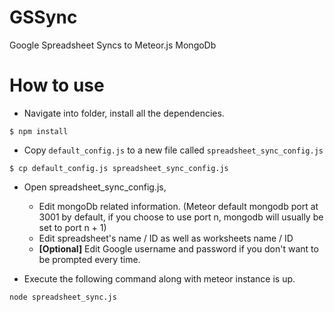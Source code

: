 # GSSync
Google Spreadsheet Syncs to Meteor.js MongoDb

# How to use
- Navigate into folder, install all the dependencies.
```
$ npm install
```

- Copy `default_config.js` to a new file called `spreadsheet_sync_config.js`
```
$ cp default_config.js spreadsheet_sync_config.js
```

- Open spreadsheet_sync_config.js, 
  - Edit mongoDb related information. (Meteor default mongodb port at 3001 by default, if you choose to use port n, mongodb will usually be set to port n + 1)
  - Edit spreadsheet's name / ID as well as worksheets name / ID
  - **[Optional]** Edit Google username and password if you don't want to be prompted every time.

- Execute the following command along with meteor instance is up. 
```
node spreadsheet_sync.js
```
